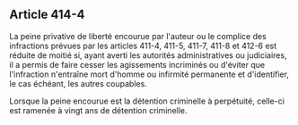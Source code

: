 Article 414-4
----
La peine privative de liberté encourue par l'auteur ou le complice des
infractions prévues par les articles 411-4, 411-5, 411-7, 411-8 et 412-6 est
réduite de moitié si, ayant averti les autorités administratives ou judiciaires,
il a permis de faire cesser les agissements incriminés ou d'éviter que
l'infraction n'entraîne mort d'homme ou infirmité permanente et d'identifier, le
cas échéant, les autres coupables.

Lorsque la peine encourue est la détention criminelle à perpétuité, celle-ci est
ramenée à vingt ans de détention criminelle.

